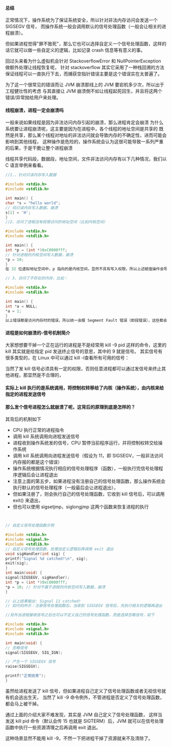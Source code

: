 #### 总结
正常情况下，操作系统为了保证系统安全，所以针对非法内存访问会发送一个 SIGSEGV 信号，
而操作系统一般会调用默认的信号处理函数（一般会让相关的进程崩溃）。

但如果进程觉得"罪不致死"，那么它也可以选择自定义一个信号处理函数，这样的话它就可以做一些自定义的逻辑，比如记录 crash 信息等有意义的事。

回过头来看为什么虚拟机会针对 StackoverflowError 和 NullPointerException 做额外处理让线程恢复呢，
针对 stackoverflow 其实它采用了一种栈回溯的方法保证线程可以一直执行下去，而捕获空指针错误主要是这个错误实在太普遍了。

为了这一个很常见的错误而让 JVM 崩溃那线上的 JVM 要宕机多少次，所以出于工程健壮性的考虑
与其直接让 JVM 崩溃倒不如让线程起死回生，并且将这两个错误/异常抛给用户来处理。



#### 线程崩溃，进程一定会崩溃吗
一般来说如果线程是因为非法访问内存引起的崩溃，那么进程肯定会崩溃
为什么系统要让进程崩溃呢，这主要是因为在进程中，各个线程的地址空间是共享的
既然是共享，那么某个线程对地址的非法访问就会导致内存的不确定性，进而可能会影响到其他线程，
这种操作是危险的，操作系统会认为这很可能导致一系列严重的后果，于是干脆让整个进程崩溃

线程共享代码段，数据段，地址空间，文件非法访问内存有以下几种情况，我们以 C 语言举例来看看。
```c
//1.、针对只读内存写入数据

#include <stdio.h>
#include <stdlib.h>

int main() {
char *s = "hello world";
// 向只读内存写入数据，崩溃
s[1] = 'H';
}
//2、访问了进程没有权限访问的地址空间（比如内核空间）

#include <stdio.h>
#include <stdlib.h>

int main() {
int *p = (int *)0xC0000fff;
// 针对进程的内核空间写入数据，崩溃
*p = 10;
}
在 32 位虚拟地址空间中，p 指向的是内核空间，显然不具有写入权限，所以上述赋值操作会导致崩溃

// 3、访问了不存在的内存，比如：

#include <stdio.h>
#include <stdlib.h>

int main() {
int *a = NULL;
*a = 1;     
}
以上错误都是访问内存时的错误，所以统一会报 Segment Fault 错误（即段错误），这些都会导致进程崩溃
```
#### 进程是如何崩溃的-信号机制简介
大家想想要干掉一个正在运行的进程是不是经常用 kill -9 pid 这样的命令，这里的 kill 其实就是给指定 pid 发送终止信号的意思，其中的 9 就是信号。
其实信号有很多类型的，在 Linux 中可以通过 kill -l查看所有可用的信号：

当然了发 kill 信号必须具有一定的权限，否则任意进程都可以通过发信号来终止其他进程，那显然是不合理的，
#### 实际上 kill 执行的是系统调用，将控制权转移给了内核（操作系统），由内核来给指定的进程发送信号

#### 那么发个信号进程怎么就崩溃了呢，这背后的原理到底是怎样的？

其背后的机制如下
* CPU 执行正常的进程指令
* 调用 kill 系统调用向进程发送信号
* 进程收到操作系统发的信号，CPU 暂停当前程序运行，并将控制权转交给操作系统
* 调用 kill 系统调用向进程发送信号（假设为 11，即 SIGSEGV，一般非法访问内存报的都是这个错误）
* 操作系统根据情况执行相应的信号处理程序（函数），一般执行完信号处理程序逻辑后会让进程退出
* 注意上面的第五步，如果进程没有注册自己的信号处理函数，那么操作系统会执行默认的信号处理程序（一般最后会让进程退出），
* 但如果注册了，则会执行自己的信号处理函数，它收到 kill 信号后，可以调用 exit() 来退出，
* 但也可以使用 sigsetjmp，siglongjmp 这两个函数来恢复进程的执行
```c


// 自定义信号处理函数示例

#include <stdio.h>
#include <signal.h>
#include <stdlib.h>
// 自定义信号处理函数，处理自定义逻辑后再调用 exit 退出
void sigHandler(int sig) {
printf("Signal %d catched!\n", sig);
exit(sig);
}
int main(void) {
signal(SIGSEGV, sigHandler);
int *p = (int *)0xC0000fff;
*p = 10; // 针对不属于进程的内核空间写入数据，崩溃
}

// 以上结果输出: Signal 11 catched!
// 如代码所示：注册信号处理函数后，当收到 SIGSEGV 信号后，先执行相关的逻辑再退出

//另外当进程接收信号之后也可以不定义自己的信号处理函数，而是选择忽略信号，如下

#include <stdio.h>
#include <signal.h>
#include <stdlib.h>

int main(void) {
// 忽略信号
signal(SIGSEGV, SIG_IGN);

// 产生一个 SIGSEGV 信号
raise(SIGSEGV);

printf("正常结束");
}
```
虽然给进程发送了 kill 信号，但如果进程自己定义了信号处理函数或者无视信号就有机会逃出生天，
当然了 kill -9 命令例外，不管进程是否定义了信号处理函数，都会马上被干掉。

通过上面的介绍大家不难发现，其实是 JVM 自己定义了信号处理函数，
这样当发送 kill pid 命令（默认会传 15 也就是 SIGTERM）后，JVM 就可以在信号处理函数中执行一些资源清理之后再调用 exit 退出。

这种场景显然不能用 kill -9，不然一下把进程干掉了资源就来不及清除了。

